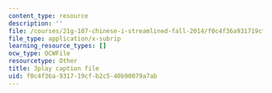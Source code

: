 ```yaml
---
content_type: resource
description: ''
file: /courses/21g-107-chinese-i-streamlined-fall-2014/f0c4f36a931719cfb2c540b90079a7ab_FtIdQUcZlWU.srt
file_type: application/x-subrip
learning_resource_types: []
ocw_type: OCWFile
resourcetype: Other
title: 3play caption file
uid: f0c4f36a-9317-19cf-b2c5-40b90079a7ab
---
```

